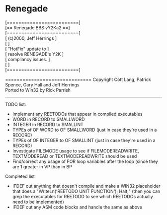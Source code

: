 Renegade
========

[=========================]<br />
[== Renegade BBS vY2Ka2 ==]<br />
[=========================]<br />
[ (c)2000, Jeff Herrings  ]<br />
[                         ]<br />
[ "HotFix" update to      ]<br />
[ resolve RENEGADE's Y2K  ]<br />
[ compliancy issues.      ]<br />
[                         ]<br />
[=========================]<br />

==============================
Copyright Cott Lang, Patrick Spence, Gary Hall and Jeff Herrings<br />
Ported to Win32 by Rick Parrish<br />

<hr />

TODO list:<br />
<ul>
  <li>Implement any REETODOs that appear in compiled executables</li>
  <li>WORD in RECORD to SMALLWORD</li>
  <li>INTEGER in RECORD to SMALLINT</li>
  <li>TYPEs of OF WORD to OF SMALLWORD (just in case they're used in a RECORD)</li>
  <li>TYPEs of OF INTEGER to OF SMALLINT (just in case they're used in a RECORD)</li>
  <li>Investigate FILEMODE usage to see if FILEMODEREADWRITE, TEXTMODEREAD or TEXTMODEREADWRITE should be used</li>
  <li>Find/correct any usage of FOR loop variables after the loop (since they are 1 greater in VP than in BP</li>
</ul>

Completed list<br />
<ul>
  <li>IFDEF out anything that doesn't compile and make a WIN32 placeholder that does a "WriteLn('REETODO UNIT FUNCTION'); Halt;" (then you can grep the executables for REETODO to see which REETODOs actually need to be implemented)</li>
  <li>IFDEF out any ASM code blocks and handle the same as above</li>
</ul>
